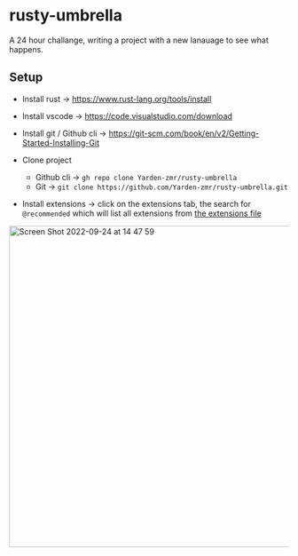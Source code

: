 # rusty-umbrella
A 24 hour challange, writing a project with a new lanauage to see what happens.
## Setup
* Install rust 				-> https://www.rust-lang.org/tools/install
* Install vscode 			-> https://code.visualstudio.com/download
* Install git / Github cli		-> https://git-scm.com/book/en/v2/Getting-Started-Installing-Git

* Clone project
	* Github cli 			-> `gh repo clone Yarden-zmr/rusty-umbrella`
	* Git				-> `git clone https://github.com/Yarden-zmr/rusty-umbrella.git`
* Install extensions 			-> click on the extensions tab, the search for `@recommended` which will list all extensions from [the extensions file](.vscode/extensions.json)
<img width="579" alt="Screen Shot 2022-09-24 at 14 47 59" src="https://user-images.githubusercontent.com/8178413/192096396-ac94651c-e3b1-43b0-83e2-4dbaa72d8c09.png">
